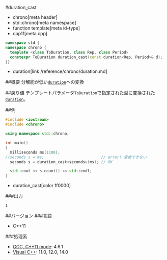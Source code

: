 #duration_cast
* chrono[meta header]
* std::chrono[meta namespace]
* function template[meta id-type]
* cpp11[meta cpp]

```cpp
namespace std {
namespace chrono {
  template <class ToDuration, class Rep, class Period>
  constexpr ToDuration duration_cast(const duration<Rep, Period>& d);
}}
```
* duration[link /reference/chrono/duration.md]

##概要
分解能が低い[`duration`](/reference/chrono/duration.md)への変換


##戻り値
テンプレートパラメータ`ToDuration`で指定された型に変換された[`duration`](/reference/chrono/duration.md)。


##例
```cpp
#include <iostream>
#include <chrono>

using namespace std::chrono;

int main()
{
  milliseconds ms(1100);
//seconds s = ms;                         // error! 変換できない
  seconds s = duration_cast<seconds>(ms); // OK

  std::cout << s.count() << std::endl;
}
```
* duration_cast[color ff0000]

###出力
```
1
```

##バージョン
###言語
- C++11

###処理系
- [GCC, C++11 mode](/implementation.md#gcc): 4.6.1
- [Visual C++](/implementation.md#visual_cpp): 11.0, 12.0, 14.0
